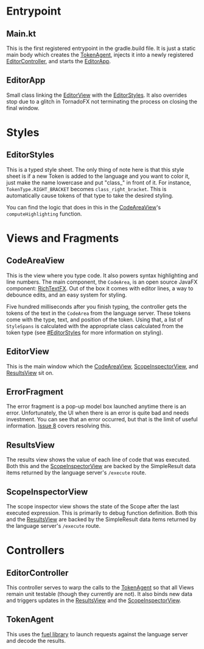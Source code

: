 # Entrypoint
## Main.kt
This is the first registered entrypoint in the gradle.build file. It is just a static main body which creates the
[TokenAgent](#TokenAgent), injects it into a newly registered [EditorController](#EditorController), and starts the
[EditorApp](#EditorApp).
## EditorApp
Small class linking the [EditorView](#EditorView) with the [EditorStyles](#EditorStyles). It also overrides stop due to
a glitch in TornadoFX not terminating the process on closing the final window.
# Styles
## EditorStyles
This is a typed style sheet. The only thing of note here is that this style sheet is if a new Token is added to the 
language and you want to color it, just make the name lowercase and put "class_" in front of it. For instance,
`TokenType.RIGHT_BRACKET` becomes `class_right_bracket`. This is automatically cause tokens of that type to take the 
desired styling.

You can find the logic that does in this in the [CodeAreaView](#CodeAreaView)'s `computeHighlighting` function.

# Views and Fragments
## CodeAreaView
This is the view where you type code. It also powers syntax highlighting and line numbers. The main component, the
`CodeArea`, is an open source JavaFX component: [RichTextFX](https://github.com/FXMisc/RichTextFX). Out of the box it
comes with editor lines, a way to debounce edits, and an easy system for styling.

Five hundred milliseconds after you finish typing, the controller gets the tokens of the text in the `CodeArea` from 
the language server. These tokens come with the type, text, and position of the token. Using that, a list of
`StyleSpans` is calculated with the appropriate class calculated from the token type
(see [#EditorStyles](#EditorStyles) for more information on styling).

## EditorView
This is the main window which the [CodeAreaView](#CodeAreaView), [ScopeInspectorView](#ScopeInspectorView), and 
[ResultsView](#ResultsView) sit on.

## ErrorFragment
The error fragment is a pop-up model box launched anytime there is an error. Unfortunately, the UI when there is an
error is quite bad and needs investment. You can see that an error occurred, but that is the limit of useful information.
[Issue 8](https://github.com/john-patterson/KLispIDE/issues/8) covers resolving this.

## ResultsView
The results view shows the value of each line of code that was executed. Both this and the
[ScopeInspectorView](#ScopeInspectorView) are backed by the SimpleResult data items returned by the language server's
`/execute` route.
## ScopeInspectorView
The scope inspector view shows the state of the Scope after the last executed expression. This is primarily to debug
 function definition. Both this and the
[ResultsView](#ResultsView) are backed by the SimpleResult data items returned by the language server's
`/execute` route.
# Controllers
## EditorController
This controller serves to warp the calls to the [TokenAgent](#TokenAgent) so that all Views remain unit testable (though
they currently are not). It also binds new data and triggers updates in the [ResultsView](#ResultsView) and the
[ScopeInspectorView](#ScopeInspectorView).

## TokenAgent
This uses the [fuel library](https://github.com/kittinunf/fuel) to launch requests against the language server and
decode the results.
